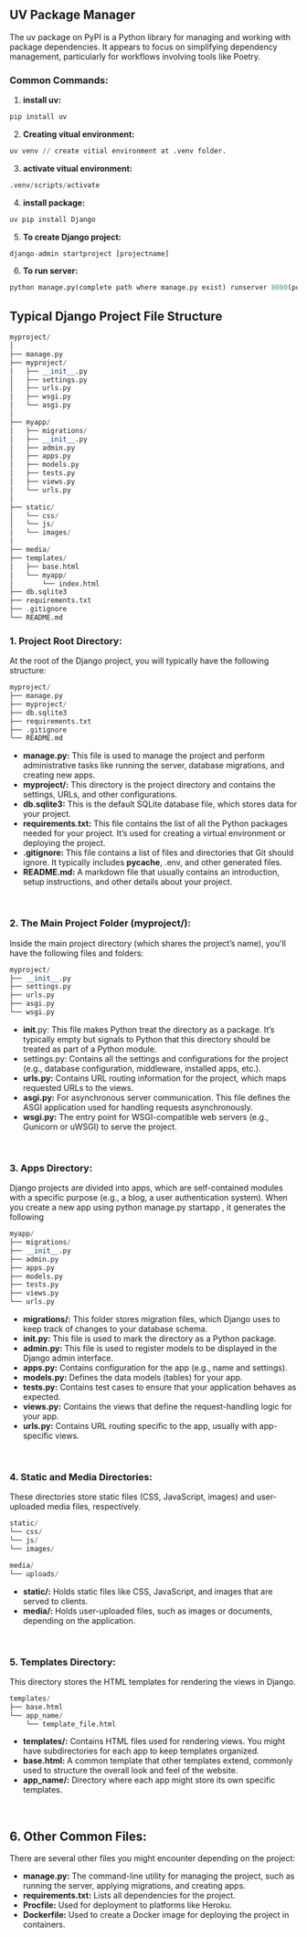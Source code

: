 ## UV Package Manager
The uv package on PyPI is a Python library for managing and working with package dependencies. It appears to focus on simplifying dependency management, particularly for workflows involving tools like Poetry.

### Common Commands:
1. **install uv:** 
```python
pip install uv
```

2. **Creating vitual environment:** 
```python
uv venv // create vitial environment at .venv folder.
```

3. **activate vitual environment:** 
```python
.venv/scripts/activate
```

4. **install package:** 
```python
uv pip install Django
```

5. **To create Django project:** 
```python
django-admin startproject [projectname]
```

6. **To run server:** 
```python
python manage.py(complete path where manage.py exist) runserver 8000(port optional)
```

## Typical Django Project File Structure

```python
myproject/
│
├── manage.py
├── myproject/
│   ├── __init__.py
│   ├── settings.py
│   ├── urls.py
│   ├── wsgi.py
│   └── asgi.py
│
├── myapp/
│   ├── migrations/
│   ├── __init__.py
│   ├── admin.py
│   ├── apps.py
│   ├── models.py
│   ├── tests.py
│   ├── views.py
│   └── urls.py
│
├── static/
│   └── css/
│   └── js/
│   └── images/
│
├── media/
├── templates/
│   ├── base.html
│   └── myapp/
│       └── index.html
├── db.sqlite3
├── requirements.txt
├── .gitignore
└── README.md

```

### 1. Project Root Directory:
At the root of the Django project, you will typically have the following structure:

```python
myproject/
├── manage.py
├── myproject/
├── db.sqlite3
├── requirements.txt
├── .gitignore
└── README.md
```
- **manage.py:** This file is used to manage the project and perform administrative tasks like running the server, database migrations, and creating new apps.
- **myproject/:** This directory is the project directory and contains the settings, URLs, and other configurations.
- **db.sqlite3:** This is the default SQLite database file, which stores data for your project.
- **requirements.txt:** This file contains the list of all the Python packages needed for your project. It’s used for creating a virtual environment or deploying the project.
- **.gitignore:** This file contains a list of files and directories that Git should ignore. It typically includes __pycache__, .env, and other generated files.
- **README.md:** A markdown file that usually contains an introduction, setup instructions, and other details about your project.
<br>

### 2. The Main Project Folder (myproject/):
Inside the main project directory (which shares the project’s name), you'll have the following files and folders:

```python
myproject/
├── __init__.py
├── settings.py
├── urls.py
├── asgi.py
└── wsgi.py
```

- __init__.py: This file makes Python treat the directory as a package. It’s typically empty but signals to Python that this directory should be treated as part of a Python module.
- settings.py: Contains all the settings and configurations for the project (e.g., database configuration, middleware, installed apps, etc.).
- **urls.py:** Contains URL routing information for the project, which maps requested URLs to the views.
- **asgi.py:** For asynchronous server communication. This file defines the ASGI application used for handling requests asynchronously.
- **wsgi.py:** The entry point for WSGI-compatible web servers (e.g., Gunicorn or uWSGI) to serve the project.

<br>

### 3. Apps Directory:
Django projects are divided into apps, which are self-contained modules with a specific purpose (e.g., a blog, a user authentication system). When you create a new app using python manage.py startapp <appname>, it generates the following 

```python
myapp/
├── migrations/
├── __init__.py
├── admin.py
├── apps.py
├── models.py
├── tests.py
├── views.py
└── urls.py
```

- **migrations/:** This folder stores migration files, which Django uses to keep track of changes to your database schema.
- **__init__.py:** This file is used to mark the directory as a Python package.
- **admin.py:** This file is used to register models to be displayed in the Django admin interface.
- **apps.py:** Contains configuration for the app (e.g., name and settings).
- **models.py:** Defines the data models (tables) for your app.
- **tests.py:** Contains test cases to ensure that your application behaves as expected.
- **views.py:** Contains the views that define the request-handling logic for your app.
- **urls.py:** Contains URL routing specific to the app, usually with app-specific views.

<br>

### 4. Static and Media Directories:
These directories store static files (CSS, JavaScript, images) and user-uploaded media files, respectively.

```python
static/
└── css/
└── js/
└── images/

media/
└── uploads/
```

- **static/:** Holds static files like CSS, JavaScript, and images that are served to clients.
- **media/:** Holds user-uploaded files, such as images or documents, depending on the application.

<br>

### 5. Templates Directory:
This directory stores the HTML templates for rendering the views in Django.

```python
templates/
├── base.html
└── app_name/
    └── template_file.html
```

- **templates/:** Contains HTML files used for rendering views. You might have subdirectories for each app to keep templates organized.
- **base.html:** A common template that other templates extend, commonly used to structure the overall look and feel of the website.
- **app_name/:** Directory where each app might store its own specific templates.

<br>

## 6. Other Common Files:
There are several other files you might encounter depending on the project:

- **manage.py:** The command-line utility for managing the project, such as running the server, applying migrations, and creating apps.
- **requirements.txt:** Lists all dependencies for the project.
- **Procfile:** Used for deployment to platforms like Heroku.
- **Dockerfile:** Used to create a Docker image for deploying the project in containers.